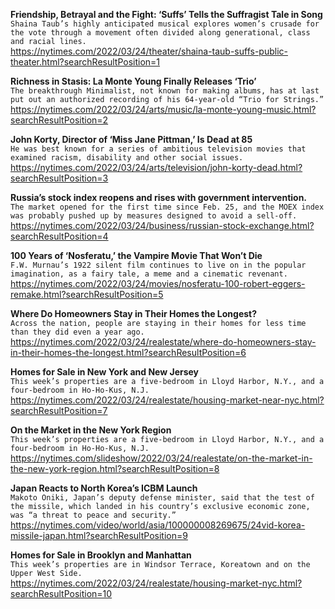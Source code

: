 **Friendship, Betrayal and the Fight: ‘Suffs’ Tells the Suffragist Tale in Song**\
`Shaina Taub’s highly anticipated musical explores women’s crusade for the vote through a movement often divided along generational, class and racial lines.`\
https://nytimes.com/2022/03/24/theater/shaina-taub-suffs-public-theater.html?searchResultPosition=1

**Richness in Stasis: La Monte Young Finally Releases ‘Trio’**\
`The breakthrough Minimalist, not known for making albums, has at last put out an authorized recording of his 64-year-old “Trio for Strings.”`\
https://nytimes.com/2022/03/24/arts/music/la-monte-young-music.html?searchResultPosition=2

**John Korty, Director of ‘Miss Jane Pittman,’ Is Dead at 85**\
`He was best known for a series of ambitious television movies that examined racism, disability and other social issues.`\
https://nytimes.com/2022/03/24/arts/television/john-korty-dead.html?searchResultPosition=3

**Russia’s stock index reopens and rises with government intervention.**\
`The market opened for the first time since Feb. 25, and the MOEX index was probably pushed up by measures designed to avoid a sell-off.`\
https://nytimes.com/2022/03/24/business/russian-stock-exchange.html?searchResultPosition=4

**100 Years of ‘Nosferatu,’ the Vampire Movie That Won’t Die**\
`F.W. Murnau’s 1922 silent film continues to live on in the popular imagination, as a fairy tale, a meme and a cinematic revenant.`\
https://nytimes.com/2022/03/24/movies/nosferatu-100-robert-eggers-remake.html?searchResultPosition=5

**Where Do Homeowners Stay in Their Homes the Longest?**\
`Across the nation, people are staying in their homes for less time than they did even a year ago.`\
https://nytimes.com/2022/03/24/realestate/where-do-homeowners-stay-in-their-homes-the-longest.html?searchResultPosition=6

**Homes for Sale in New York and New Jersey**\
`This week’s properties are a five-bedroom in Lloyd Harbor, N.Y., and a four-bedroom in Ho-Ho-Kus, N.J.`\
https://nytimes.com/2022/03/24/realestate/housing-market-near-nyc.html?searchResultPosition=7

**On the Market in the New York Region**\
`This week’s properties are a five-bedroom in Lloyd Harbor, N.Y., and a four-bedroom in Ho-Ho-Kus, N.J.`\
https://nytimes.com/slideshow/2022/03/24/realestate/on-the-market-in-the-new-york-region.html?searchResultPosition=8

**Japan Reacts to North Korea’s ICBM Launch**\
`Makoto Oniki, Japan’s deputy defense minister, said that the test of the missile, which landed in his country’s exclusive economic zone, was “a threat to peace and security.”`\
https://nytimes.com/video/world/asia/100000008269675/24vid-korea-missile-japan.html?searchResultPosition=9

**Homes for Sale in Brooklyn and Manhattan**\
`This week’s properties are in Windsor Terrace, Koreatown and on the Upper West Side.`\
https://nytimes.com/2022/03/24/realestate/housing-market-nyc.html?searchResultPosition=10

